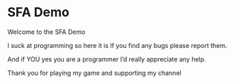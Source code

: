 # SFA Demo
Welcome to the SFA Demo

I suck at programming so here it is
If you find any bugs please report them.

And if YOU yes you are a programmer I’d really appreciate any help.

Thank you for playing my game and supporting my channel
